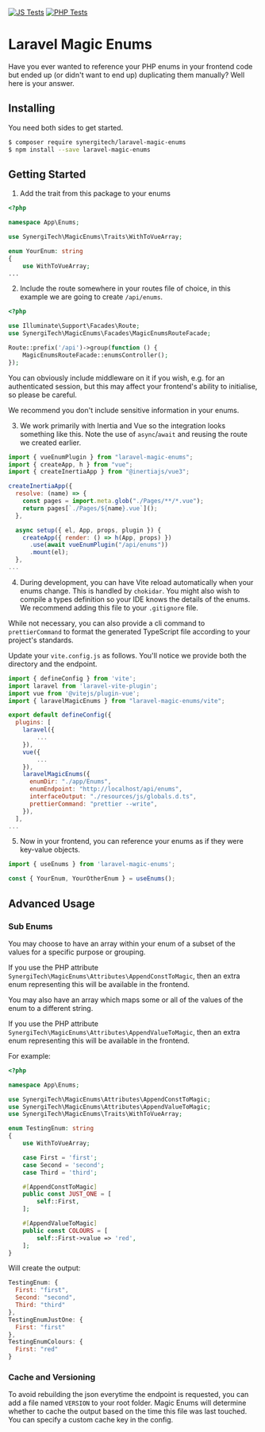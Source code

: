 [![JS Tests](https://github.com/SynergiTech/laravel-magic-enums/actions/workflows/js-test.yaml/badge.svg?branch=main)](https://github.com/SynergiTech/laravel-magic-enums/actions/workflows/js-test.yaml)
[![PHP Tests](https://github.com/SynergiTech/laravel-magic-enums/actions/workflows/php-test.yaml/badge.svg)](https://github.com/SynergiTech/laravel-magic-enums/actions/workflows/php-test.yaml)

# Laravel Magic Enums

Have you ever wanted to reference your PHP enums in your frontend code but ended up (or didn't want to end up) duplicating them manually? Well here is your answer.

## Installing

You need both sides to get started.

```sh
$ composer require synergitech/laravel-magic-enums
$ npm install --save laravel-magic-enums
```

## Getting Started

1. Add the trait from this package to your enums

```php
<?php

namespace App\Enums;

use SynergiTech\MagicEnums\Traits\WithToVueArray;

enum YourEnum: string
{
    use WithToVueArray;
...
```

2. Include the route somewhere in your routes file of choice, in this example we are going to create `/api/enums`.

```php
<?php

use Illuminate\Support\Facades\Route;
use SynergiTech\MagicEnums\Facades\MagicEnumsRouteFacade;

Route::prefix('/api')->group(function () {
    MagicEnumsRouteFacade::enumsController();
});
```

You can obviously include middleware on it if you wish, e.g. for an authenticated session, but this may affect your frontend's ability to initialise, so please be careful.

We recommend you don't include sensitive information in your enums.

3. We work primarily with Inertia and Vue so the integration looks something like this. Note the use of `async`/`await` and reusing the route we created earlier.

```js
import { vueEnumPlugin } from "laravel-magic-enums";
import { createApp, h } from "vue";
import { createInertiaApp } from "@inertiajs/vue3";

createInertiaApp({
  resolve: (name) => {
    const pages = import.meta.glob("./Pages/**/*.vue");
    return pages[`./Pages/${name}.vue`]();
  },

  async setup({ el, App, props, plugin }) {
    createApp({ render: () => h(App, props) })
      .use(await vueEnumPlugin("/api/enums"))
      .mount(el);
  },
...
```

4. During development, you can have Vite reload automatically when your enums change. This is handled by `chokidar`. You might also wish to compile a types definition so your IDE knows the details of the enums. We recommend adding this file to your `.gitignore` file.

While not necessary, you can also provide a cli command to `prettierCommand` to format the generated TypeScript file according to your project's standards.

Update your `vite.config.js` as follows. You'll notice we provide both the directory and the endpoint.

```js
import { defineConfig } from 'vite';
import laravel from 'laravel-vite-plugin';
import vue from '@vitejs/plugin-vue';
import { laravelMagicEnums } from "laravel-magic-enums/vite";

export default defineConfig({
  plugins: [
    laravel({
        ...
    }),
    vue({
        ...
    }),
    laravelMagicEnums({
      enumDir: "./app/Enums",
      enumEndpoint: "http://localhost/api/enums",
      interfaceOutput: "./resources/js/globals.d.ts",
      prettierCommand: "prettier --write",
    }),
  ],
...
```

5. Now in your frontend, you can reference your enums as if they were key-value objects.

```js
import { useEnums } from 'laravel-magic-enums';

const { YourEnum, YourOtherEnum } = useEnums();
```

## Advanced Usage

### Sub Enums

You may choose to have an array within your enum of a subset of the values for a specific purpose or grouping.

If you use the PHP attribute `SynergiTech\MagicEnums\Attributes\AppendConstToMagic`, then an extra enum representing this will be available in the frontend.

You may also have an array which maps some or all of the values of the enum to a different string.

If you use the PHP attribute `SynergiTech\MagicEnums\Attributes\AppendValueToMagic`, then an extra enum representing this will be available in the frontend.

For example:

```php
<?php

namespace App\Enums;

use SynergiTech\MagicEnums\Attributes\AppendConstToMagic;
use SynergiTech\MagicEnums\Attributes\AppendValueToMagic;
use SynergiTech\MagicEnums\Traits\WithToVueArray;

enum TestingEnum: string
{
    use WithToVueArray;

    case First = 'first';
    case Second = 'second';
    case Third = 'third';

    #[AppendConstToMagic]
    public const JUST_ONE = [
        self::First,
    ];

    #[AppendValueToMagic]
    public const COLOURS = [
        self::First->value => 'red',
    ];
}
```

Will create the output:

```js
TestingEnum: {
  First: "first",
  Second: "second",
  Third: "third"
},
TestingEnumJustOne: {
  First: "first"
},
TestingEnumColours: {
  First: "red"
}
```

### Cache and Versioning

To avoid rebuilding the json everytime the endpoint is requested, you can add a file named `VERSION` to your root folder. Magic Enums will determine whether to cache the output based on the time this file was last touched. You can specify a custom cache key in the config.
